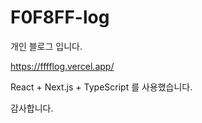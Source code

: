 # F0F8FF-log

개인 블로그 입니다.

https://fffflog.vercel.app/

React + Next.js + TypeScript 를 사용했습니다.

감사합니다.
